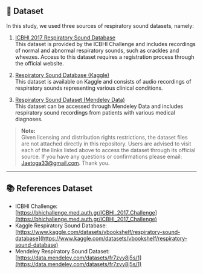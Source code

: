 ## 📂 Dataset

In this study, we used three sources of respiratory sound datasets, namely:

1. [ICBHI 2017 Respiratory Sound Database](https://bhichallenge.med.auth.gr/ICBHI_2017_Challenge)  
  This dataset is provided by the ICBHI Challenge and includes recordings of normal and abnormal respiratory sounds, such as crackles and wheezes. Access to this dataset requires a registration process through the official website. 

2. [Respiratory Sound Database (Kaggle)](https://www.kaggle.com/datasets/vbookshelf/respiratory-sound-database)  
   This dataset is available on Kaggle and consists of audio recordings of respiratory sounds representing various clinical conditions. 

3. [Respiratory Sound Dataset (Mendeley Data)](https://data.mendeley.com/datasets/fr7zvy8j5s/1)  
   This dataset can be accessed through Mendeley Data and includes respiratory sound recordings from patients with various medical diagnoses.

> **Note:**  
> Given licensing and distribution rights restrictions, the dataset files are not attached directly in this repository. 
> Users are advised to visit each of the links listed above to access the dataset through its official source.
> If you have any questions or confirmations please email: Jaetoga33@gmail.com. Thank you.

---

## 📚 References Dataset

- ICBHI Challenge: [https://bhichallenge.med.auth.gr/ICBHI_2017_Challenge](https://bhichallenge.med.auth.gr/ICBHI_2017_Challenge)
- Kaggle Respiratory Sound Database: [https://www.kaggle.com/datasets/vbookshelf/respiratory-sound-database](https://www.kaggle.com/datasets/vbookshelf/respiratory-sound-database)
- Mendeley Respiratory Sound Dataset: [https://data.mendeley.com/datasets/fr7zvy8j5s/1](https://data.mendeley.com/datasets/fr7zvy8j5s/1)
